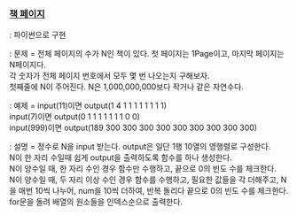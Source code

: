 ### [책 페이지](https://www.acmicpc.net/problem/1019)
  : 파이썬으로 구현    

  : 문제 = 전체 페이지의 수가 N인 책이 있다. 첫 페이지는 1Page이고, 마지막 페이지는 N페이지다.        
           각 숫자가 전체 페이지 번호에서 모두 몇 번 나오는지 구해보자.     
           첫째줄에 N이 주어진다. N은 1,000,000,000보다 작거나 같은 자연수다.          

  : 예제 = input(11)이면 output(1 4 1 1 1 1 1 1 1 1)         
           input(7)이면 output(0 1 1 1 1 1 1 1 0 0)       
           input(999)이면 output(189 300 300 300 300 300 300 300 300 300)       

  : 설명 = 정수로 N을 input 받는다. output은 일단 1행 10열의 영행렬로 구성한다.          
           N이 한 자리 수일때 쉽게 output을 출력하도록 함수를 하나 생성한다.         
           N이 양수일 때, 한 자리 수인 경우 함수만 수행하고, 끝으로 0의 빈도 수를 체크한다.       
           N이 양수일 때, 두 자리 이상 수인 경우 함수를 수행하고, 필요한 값들을 각 더해주고, N을 매번 10씩 나누어, num을 10씩 더하여, 반복 돌리다 끝으로 0의 빈도 수를 체크한다.       
           for문을 돌려 배열의 원소들을 인덱스순으로 출력한다. 
